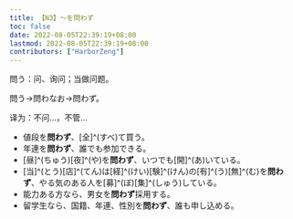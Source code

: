 ```yaml
---
title: 【N3】～を問わず
toc: false
date: 2022-08-05T22:39:19+08:00
lastmod: 2022-08-05T22:39:19+08:00
contributors: ["HarborZeng"]
---
```


問う：问、询问；当做问题。

問う→問わなお→問わず。

译为：不问...，不管...

- 値段を**問わず**、[全]^(すべ)て買う。
- 年連を**問わず**、誰でも参加できる。
- [昼]^(ちゅう)[夜]^(や)を**問わず**、いつでも[開]^(あ)いている。
- [当]^(とう)[店]^(てん)は[経]^(けい)[験]^(けん)の[有]^(う)[無]^(む)を**問わず**、やる気のある人を[募]^(ぼ)[集]^(しゅう)している。
- 能力ある方なら、男女を**問わず**採用する。
- 留学生なら、国籍、年連、性別を**問わず**、誰も申し込める。

